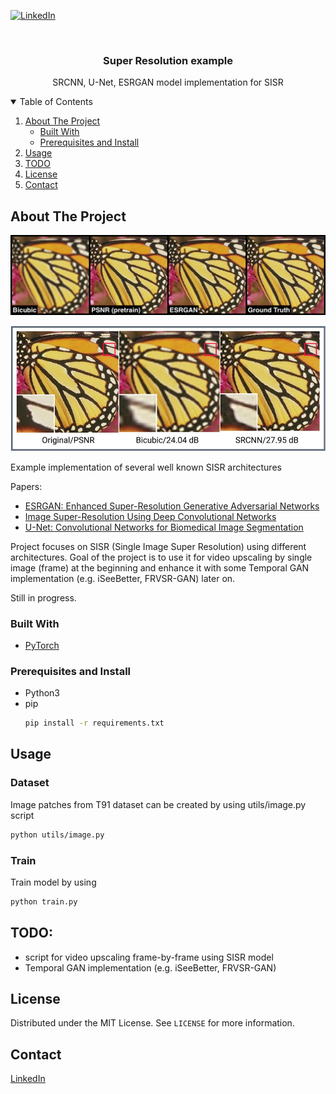 [![LinkedIn][linkedin-shield]][linkedin-url]



<!-- PROJECT LOGO -->
<br />
<p align="center">
  <h3 align="center">Super Resolution example</h3>

  <p align="center">
    SRCNN, U-Net, ESRGAN model implementation for SISR
    <br />
  </p>
</p>



<!-- TABLE OF CONTENTS -->
<details open="open">
  <summary>Table of Contents</summary>
  <ol>
    <li>
      <a href="#about-the-project">About The Project</a>
      <ul>
        <li><a href="#built-with">Built With</a></li>
        <li><a href="#prerequisites-and-install">Prerequisites and Install</a></li>
      </ul>
    </li>
    <li><a href="#usage">Usage</a></li>
    <li><a href="#todo">TODO</a></li>
    <li><a href="#license">License</a></li>
    <li><a href="#contact">Contact</a></li>
  </ol>
</details>



<!-- ABOUT THE PROJECT -->
## About The Project

![Product Name Screen Shot][esrgan-screenshot]

![Product Name Screen Shot][srcnn-screenshot]

Example implementation of several well known SISR architectures

Papers:
* [ESRGAN: Enhanced Super-Resolution Generative Adversarial Networks](https://arxiv.org/abs/1809.00219)
* [Image Super-Resolution Using Deep Convolutional Networks](https://arxiv.org/abs/1501.00092)
* [U-Net: Convolutional Networks for Biomedical Image Segmentation](https://arxiv.org/abs/1505.04597)

Project focuses on SISR (Single Image Super Resolution) using different architectures. Goal of the project is to use it for video upscaling by single image (frame) at the beginning
and enhance it with some Temporal GAN implementation (e.g. iSeeBetter, FRVSR-GAN) later on.

Still in progress.

### Built With

* [PyTorch](https://pytorch.org)

### Prerequisites and Install

* Python3
* pip
  ```sh
  pip install -r requirements.txt
  ```

<!-- USAGE EXAMPLES -->
## Usage

### Dataset

Image patches from T91 dataset can be created by using utils/image.py script
  ```sh
  python utils/image.py
  ```

### Train

Train model by using
  ```sh
  python train.py
  ```

<!-- ROADMAP -->
## TODO:
- script for video upscaling frame-by-frame using SISR model
- Temporal GAN implementation (e.g. iSeeBetter, FRVSR-GAN)

<!-- LICENSE -->
## License

Distributed under the MIT License. See `LICENSE` for more information.

<!-- CONTACT -->
## Contact

[LinkedIn](https://www.linkedin.com/in/jirislapnicka/)


<!-- MARKDOWN LINKS & IMAGES -->
<!-- https://www.markdownguide.org/basic-syntax/#reference-style-links -->
[contributors-shield]: https://img.shields.io/github/contributors/othneildrew/Best-README-Template.svg?style=for-the-badge
[contributors-url]: https://github.com/othneildrew/Best-README-Template/graphs/contributors
[forks-shield]: https://img.shields.io/github/forks/othneildrew/Best-README-Template.svg?style=for-the-badge
[forks-url]: https://github.com/othneildrew/Best-README-Template/network/members
[stars-shield]: https://img.shields.io/github/stars/othneildrew/Best-README-Template.svg?style=for-the-badge
[stars-url]: https://github.com/othneildrew/Best-README-Template/stargazers
[issues-shield]: https://img.shields.io/github/issues/othneildrew/Best-README-Template.svg?style=for-the-badge
[issues-url]: https://github.com/othneildrew/Best-README-Template/issues
[license-shield]: https://img.shields.io/github/license/othneildrew/Best-README-Template.svg?style=for-the-badge
[license-url]: https://github.com/othneildrew/Best-README-Template/blob/master/LICENSE.txt
[linkedin-shield]: https://img.shields.io/badge/-LinkedIn-black.svg?style=for-the-badge&logo=linkedin&colorB=555
[linkedin-url]: https://www.linkedin.com/in/jirislapnicka/
[esrgan-screenshot]: images/esrgan_preview.png
[srcnn-screenshot]: images/srcnn_preview.png